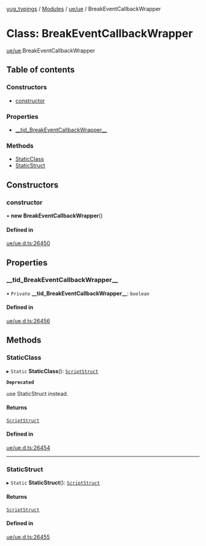 [yug_typings](../README.md) / [Modules](../modules.md) / [ue/ue](../modules/ue_ue.md) / BreakEventCallbackWrapper

# Class: BreakEventCallbackWrapper

[ue/ue](../modules/ue_ue.md).BreakEventCallbackWrapper

## Table of contents

### Constructors

- [constructor](ue_ue.BreakEventCallbackWrapper.md#constructor)

### Properties

- [\_\_tid\_BreakEventCallbackWrapper\_\_](ue_ue.BreakEventCallbackWrapper.md#__tid_breakeventcallbackwrapper__)

### Methods

- [StaticClass](ue_ue.BreakEventCallbackWrapper.md#staticclass)
- [StaticStruct](ue_ue.BreakEventCallbackWrapper.md#staticstruct)

## Constructors

### constructor

• **new BreakEventCallbackWrapper**()

#### Defined in

[ue/ue.d.ts:26450](https://github.com/YugMetaverse/yug_typings/blob/25cad34/ue/ue.d.ts#L26450)

## Properties

### \_\_tid\_BreakEventCallbackWrapper\_\_

• `Private` **\_\_tid\_BreakEventCallbackWrapper\_\_**: `boolean`

#### Defined in

[ue/ue.d.ts:26456](https://github.com/YugMetaverse/yug_typings/blob/25cad34/ue/ue.d.ts#L26456)

## Methods

### StaticClass

▸ `Static` **StaticClass**(): [`ScriptStruct`](ue_ue.ScriptStruct.md)

**`Deprecated`**

use StaticStruct instead.

#### Returns

[`ScriptStruct`](ue_ue.ScriptStruct.md)

#### Defined in

[ue/ue.d.ts:26454](https://github.com/YugMetaverse/yug_typings/blob/25cad34/ue/ue.d.ts#L26454)

___

### StaticStruct

▸ `Static` **StaticStruct**(): [`ScriptStruct`](ue_ue.ScriptStruct.md)

#### Returns

[`ScriptStruct`](ue_ue.ScriptStruct.md)

#### Defined in

[ue/ue.d.ts:26455](https://github.com/YugMetaverse/yug_typings/blob/25cad34/ue/ue.d.ts#L26455)
